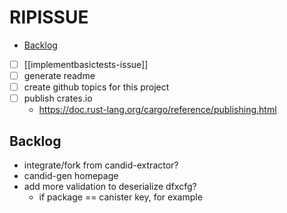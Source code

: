 # RIPISSUE

<!-- toc -->

- [Backlog](#backlog)

<!-- tocstop -->

- [ ] [[implementbasictests-issue]]
- [ ] generate readme
- [ ] create github topics for this project
- [ ] publish crates.io
  - https://doc.rust-lang.org/cargo/reference/publishing.html

## Backlog

- integrate/fork from candid-extractor?
- candid-gen homepage
- add more validation to deserialize dfxcfg?
  - if package == canister key, for example
